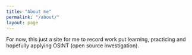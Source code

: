 ```yaml
---
title: "About me"
permalink: "/about/"
layout: page
---
```

For now, this just a site for me to record work put learning, practicing and hopefully applying OSINT (open source investigation). 
